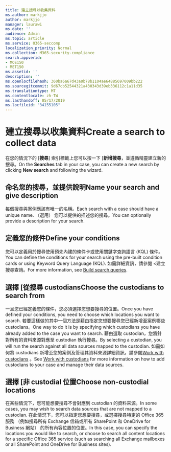 ```yaml
---
title: 建立搜尋以收集資料
ms.author: markjjo
author: markjjo
manager: laurawi
ms.date: ''
audience: Admin
ms.topic: article
ms.service: O365-seccomp
localization_priority: Normal
ms.collection: M365-security-compliance
search.appverid:
- MOE150
- MET150
ms.assetid: ''
description: ''
ms.openlocfilehash: 360ba6a67d43a0b78b1104ae64885697009bb222
ms.sourcegitcommit: 9d67cb52544321a430343d39eb336112c1a11d35
ms.translationtype: MT
ms.contentlocale: zh-TW
ms.lasthandoff: 05/17/2019
ms.locfileid: "34155105"
---
```

# <a name="create-a-search-to-collect-data"></a><span data-ttu-id="915ec-102">建立搜尋以收集資料</span><span class="sxs-lookup"><span data-stu-id="915ec-102">Create a search to collect data</span></span>

<span data-ttu-id="915ec-103">在您的情況下的 [**搜尋**] 索引標籤上您可以按一下 [**新增搜尋**，並遵循精靈建立新的搜尋。</span><span class="sxs-lookup"><span data-stu-id="915ec-103">On the **Searches** tab in your case, you can create a new search by clicking **New search** and following the wizard.</span></span>

## <a name="name-your-search-and-give-description"></a><span data-ttu-id="915ec-104">命名您的搜尋，並提供說明</span><span class="sxs-lookup"><span data-stu-id="915ec-104">Name your search and give description</span></span>

<span data-ttu-id="915ec-105">每個搜尋與案例應該有唯一的名稱。</span><span class="sxs-lookup"><span data-stu-id="915ec-105">Each search with a case should have a unique name.</span></span> <span data-ttu-id="915ec-106">（選用） 您可以提供的描述您的搜尋。</span><span class="sxs-lookup"><span data-stu-id="915ec-106">You can optionally provide a description for your search.</span></span> 

## <a name="define-your-conditions"></a><span data-ttu-id="915ec-107">定義您的條件</span><span class="sxs-lookup"><span data-stu-id="915ec-107">Define your conditions</span></span>

<span data-ttu-id="915ec-108">您可以定義用於搜尋使用預先內建的條件卡或使用關鍵字查詢語言 (KQL) 條件。</span><span class="sxs-lookup"><span data-stu-id="915ec-108">You can define the conditions for your search using the pre-built condition cards or using Keyword Query Language (KQL).</span></span> <span data-ttu-id="915ec-109">如需詳細資訊，請參閱 <<c0>建立搜尋查詢。</span><span class="sxs-lookup"><span data-stu-id="915ec-109">For more information, see [Build search queries](building-search-queries.md).</span></span>

## <a name="choose-the-custodians-to-search-from"></a><span data-ttu-id="915ec-110">選擇 [從搜尋 custodians</span><span class="sxs-lookup"><span data-stu-id="915ec-110">Choose the custodians to search from</span></span>

<span data-ttu-id="915ec-111">一旦您已經定義您的條件，您必須選擇您想要搜尋的位置。</span><span class="sxs-lookup"><span data-stu-id="915ec-111">Once you have defined your conditions, you need to choose which locations you want to search.</span></span> <span data-ttu-id="915ec-112">若要這樣做的其中一個方法是藉由指定您想要搜尋您已經新增至案例哪些 custodians。</span><span class="sxs-lookup"><span data-stu-id="915ec-112">One way to do it is by specifying which custodians you have already added to the case you want to search.</span></span> <span data-ttu-id="915ec-113">藉由選取 custodian，您將針對所有的資料來源對應至 custodian 執行搜尋。</span><span class="sxs-lookup"><span data-stu-id="915ec-113">By selecting a custodian, you will run the search against all data sources mapped to the custodian.</span></span> <span data-ttu-id="915ec-114">如需如何將 custodians 新增至您的案例及管理其資料來源詳細資訊，請參閱[Work with custodians](managing-custodians.md) 。</span><span class="sxs-lookup"><span data-stu-id="915ec-114">See [Work with custodians](managing-custodians.md) for more information on how to add custodians to your case and manage their data sources.</span></span>

## <a name="choose-non-custodial-locations"></a><span data-ttu-id="915ec-115">選擇 [非 custodial 位置</span><span class="sxs-lookup"><span data-stu-id="915ec-115">Choose non-custodial locations</span></span>

<span data-ttu-id="915ec-116">在某些情況下，您可能想要搜尋不會對應到 custodian 的資料來源。</span><span class="sxs-lookup"><span data-stu-id="915ec-116">In some cases, you may wish to search data sources that are not mapped to a custodian.</span></span> <span data-ttu-id="915ec-117">在此情況下，您可以指定您想要搜尋，或選擇搜尋特定的 Office 365 服務 （例如搜尋所有 Exchange 信箱或所有 SharePoint 和 OneDrive for Business 網站） 的所有內容位置的位置。</span><span class="sxs-lookup"><span data-stu-id="915ec-117">In this case, you can specify the locations you would like to search, or choose to search all content locations for a specific Office 365 service (such as searching all Exchange mailboxes or all SharePoint and OneDrive for Business sites).</span></span>